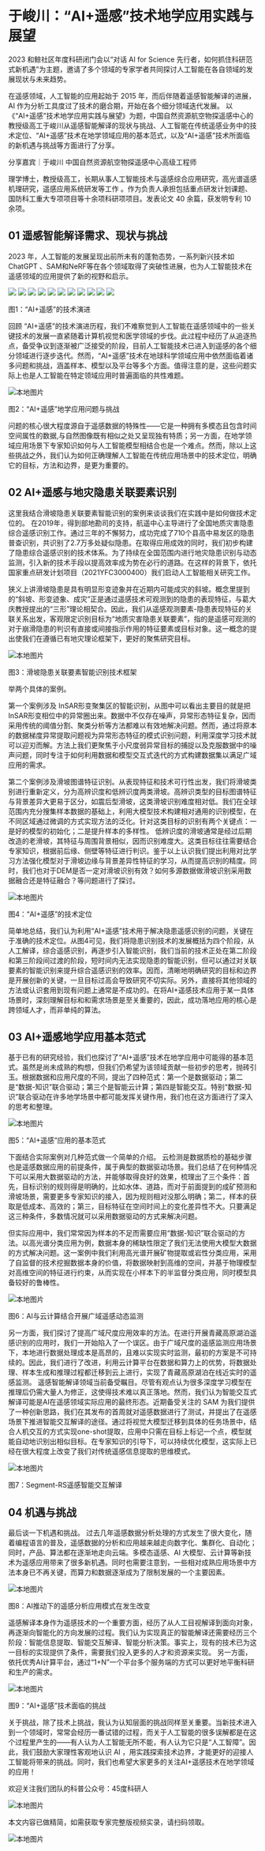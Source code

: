 # 于峻川：“AI+遥感”技术地学应用实践与展望

2023 和鲸社区年度科研闭门会以“对话 AI for Science 先行者，如何抓住科研范式新机遇”为主题，邀请了多个领域的专家学者共同探讨人工智能在各自领域的发展现状与未来趋势。

在遥感领域，人工智能的应用起始于 2015 年，而后伴随着遥感智能解译的进展，AI 作为分析工具度过了技术的磨合期，开始在各个细分领域迭代发展。
以《“AI+遥感”技术地学应用实践与展望》为题，中国自然资源航空物探遥感中心的教授级高工于峻川从遥感智能解译的现状与挑战、人工智能在传统遥感业务中的技术定位、“AI+遥感”技术在地学领域应用的基本范式，以及“AI+遥感”技术所面临的新机遇与挑战等方面进行了分享。


分享嘉宾｜于峻川 中国自然资源航空物探遥感中心高级工程师

理学博士，教授级高工，长期从事人工智能技术与遥感综合应用研究，高光谱遥感机理研究，遥感应用系统研发等工作 。作为负责人承担包括重点研发计划课题、国防科工重大专项项目等十余项科研项项目。发表论文 40 余篇，获发明专利 10 余项。

## 01 遥感智能解译需求、现状与挑战

2023 年，人工智能的发展呈现出前所未有的蓬勃态势，一系列新兴技术如ChatGPT 、SAM和NeRF等在各个领域取得了突破性进展，也为人工智能技术在遥感领域的应用提供了新的视野和启示。

![](https://dunazo.oss-cn-beijing.aliyuncs.com/blog/image%20(9).png)
![](https://dunazo.oss-cn-beijing.aliyuncs.com/blog/image%20(8).png)
![](https://dunazo.oss-cn-beijing.aliyuncs.com/blog/image%20(7).png)
![](https://dunazo.oss-cn-beijing.aliyuncs.com/blog/image%20(6).png)
![](https://dunazo.oss-cn-beijing.aliyuncs.com/blog/image%20(5).png)
![](https://dunazo.oss-cn-beijing.aliyuncs.com/blog/image%20(4).png)
![](https://dunazo.oss-cn-beijing.aliyuncs.com/blog/image%20(3).png)
![](https://dunazo.oss-cn-beijing.aliyuncs.com/blog/image%20(2).png)
![](https://dunazo.oss-cn-beijing.aliyuncs.com/blog/image%20(1).png)
![](https://dunazo.oss-cn-beijing.aliyuncs.com/blog/image%20(11).png)
![](https://dunazo.oss-cn-beijing.aliyuncs.com/blog/image%20(10).png)

图1：“AI+遥感”的技术演进

回顾 “AI+遥感”的技术演进历程，我们不难察觉到人工智能在遥感领域中的一些关键技术的发展一直紧随着计算机视觉和医学领域的步伐。此过程中经历了从追逐热点，备受争议到逐渐被广泛接受的阶段，目前人工智能技术已进入到遥感的各个细分领域进行逐步迭代。然而，“AI+遥感”技术在地球科学领域应用中依然面临着诸多问题和挑战，涵盖样本、模型以及平台等多个方面。值得注意的是，这些问题实际上也是人工智能在特定领域应用时普遍面临的共性难题。

![本地图片](C:\Users\Administrator\Desktop\图片\图片2.png)

图2：“AI+遥感”地学应用问题与挑战

问题的核心很大程度源自于遥感数据的特殊性——它是一种拥有多模态且包含时间空间属性的数据,与自然图像既有相似之处又呈现独有特质；另一方面，在地学领域应用场景下专家知识如何与人工智能模型相结合也是一个难点。然而，除以上这些挑战之外，我们认为如何正确理解人工智能在传统应用场景中的技术定位，明确它的目标，方法和边界，是更为重要的。

## 02 AI+遥感与地灾隐患关联要素识别

这里我结合滑坡隐患关联要素智能识别的案例来谈谈我们在实践中是如何做技术定位的。
在2019年，得到部地勘司的支持，航遥中心主导进行了全国地质灾害隐患综合遥感识别工作。通过三年的不懈努力，成功完成了710个县高中易发区的隐患普查识别，共识别了2.7万多处疑似隐患。在取得应用成效的同时，我们初步构建了隐患综合遥感识别的技术体系。为了持续在全国范围内进行地灾隐患识别与动态监测，引入新的技术手段以提高效率成为势在必行的道路。在这样的背景下，依托国家重点研发计划项目（2021YFC3000400）我们启动人工智能相关研究工作。

狭义上讲滑坡隐患是具有明显形变迹象并在近期内可能成灾的斜坡。概念里提到的“斜坡、形变迹象、成灾”正是通过遥感技术可观测到的隐患的表现特征，与葛大庆教授提出的“三形”理论相契合。因此，我们从遥感观测要素-隐患表现特征的关联关系出发，客观限定识别目标为“地质灾害隐患关联要素”，指的是遥感可观测的对于崩滑隐患的判识有直接或间接指示作用的特征要素或目标对象。这一概念的提出使我们在遵循已有地灾理论框架下，更好的聚焦研究目标。


![本地图片](C:\Users\Administrator\Desktop\图片\图片3.png)

图3：滑坡隐患关联要素智能识别技术框架

举两个具体的案例。

第一个案例涉及 InSAR形变聚集区的智能识别，从图中可以看出主要目的就是把InSAR形变相位中的异常圈出来。数据中不仅存在噪声，异常形态特征复杂，因而采用传统的阈值分割、聚类分析等方法都难以有效地解决问题。然而，通过将原本的数据梯度异常提取问题视为异常形态特征的模式识别问题，利用深度学习技术就可以迎刃而解。方法上我们更聚焦于小尺度弱异常目标的捕捉以及克服数据中的噪声问题，同时专注于如何利用数据和模型交互式迭代的方式构建数据集以满足广域应用的需求。

第二个案例涉及滑坡图谱特征识别。从表现特征和技术可行性出发，我们将滑坡类别进行重新定义，分为高辨识度和低辨识度两类滑坡。高辨识类型的目标图谱特征与背景差异大更易于区分，如震后型滑坡，这类滑坡识别难度相对低。我们在全球范围内充分搜集样本数据的基础上，利用大模型技术构建相对通用的识别模型，在不同区域通过微调的方式实现方法的泛化。针对这类目标的识别有两个关键点：一是好的模型的初始化；二是提升样本的多样性。
低辨识度的滑坡通常是经过后期改造的老滑坡，其特征与周围背景相似，因而识别难度大。这类目标往往需要结合专家知识，根据前后缘、侧壁等特征进行判识。鉴于以上认识我们提出利用对比学习方法强化模型对于滑坡边缘与背景差异性特征的学习，从而提高识别的精度。同时，我们也对于DEM是否一定对滑坡识别有效？如何多源数据做滑坡识别采用数据融合还是特征融合？等问题进行了探讨。


![本地图片](C:\Users\Administrator\Desktop\图片\图片4.png)

图4：“AI+遥感”的技术定位

简单地总结，我们认为利用“AI+遥感”技术用于解决隐患遥感识别的问题，关键在于准确的技术定位。从图4可见，我们将隐患识别技术的发展概括为四个阶段，从人工解译，综合遥感识别，再逐步引入智能识别，我们当前的技术正处在第二阶段和第三阶段间过渡的阶段，短时间内无法实现隐患的智能识别，但可以通过对关联要素的智能识别来提升综合遥感识别的效率。因而，清晰地明确研究的目标和边界是开展创新的关键，一旦目标过高会导致研究不切实际。另外，直接将其他领域的方法或认识套用到现有问题上通常是不成功的。在将AI+遥感技术应用于某一具体场景时，深刻理解目标和和需求场景是至关重要的，因此，成功落地应用的核心是跨领域人才，而非单纯的算法。

## 03 AI+遥感地学应用基本范式

基于已有的研究经验，我们也探讨了“AI+遥感”技术在地学应用中可能得的基本范式。虽然是尚未成熟的构想，但我们仍希望为该领域贡献一些初步的思考，抛砖引玉。根据数据和应用尺度的不同，提出了四种范式：第一个是数据驱动；第二是“数据-知识”联合驱动；第三个是智能云计算；第四是智能交互。特别“数据-知识”联合驱动在许多地学场景中都可能发挥关键作用，我们也在这方面进行了深入的思考和整理。

![本地图片](C:\Users\Administrator\Desktop\图片\图片5.png)

图5：“AI+遥感”应用的基本范式

下面结合实际案例对几种范式做一个简单的介绍。
云检测是数据质检的基础步骤也是遥感数据应用的前提条件，属于典型的数据驱动场景。我们总结了在何种情况下可以采用大数据驱动的方法，并能够取得良好的效果，梳理出了三个条件：首先，目标识别的规则得是明确的，比如水体、道路，而对于前面提到的成矿预测和滑坡场景，需要更多专家知识的接入，因为规则相对没那么明确；第二，样本的获取是低成本、高效的；第三，目标特征在空间时间上的变化差异性不大。只要满足这三种条件，多数情况就可以采用数据驱动的方式来解决问题。

但实际应用中，我们常常因为样本的不足而需要应用“数据-知识”联合驱动的方法。以高光谱分类应用为例，数据本身的稀缺性限定了我们无法使用大模型大数据的方式解决问题。这一案例中我们利用高光谱开展矿物提取或岩性分类应用，采用了自监督的技术挖掘数据本身的价值，将数据映射到高维的空间，并基于物理模型对高维空间的特征进行约束，从而实现在小样本下的半监督分类应用，同时模型具备较好的鲁棒性。


![本地图片](C:\Users\Administrator\Desktop\图片\图片6.png)

图6：AI与云计算结合开展广域遥感动态监测

另一方面，我们探讨了提高广域尺度应用效率的方法。在进行开展青藏高原湖泊遥感识别的应用时，我们一开始陷入了一个误区。由于广域尺度的遥感监测应用场景下，本地进行数据处理成本是高昂的，且难以实现实时监测，最初的方案是不可持续的。因此，我们进行了改进，利用云计算平台在数据和算力上的优势，将数据处理、样本生成和推理过程都迁移到云上进行，实现了青藏高原湖泊在线近实时的遥感监测。
遥感智能解译领域当前备受瞩目。尽管有观点认为很多深度学习模型在推理后仍需大量人为修正，这使得技术难以真正落地。然而，我们认为智能交互式解译可能是AI在遥感领域实际应用的最终形态。近期备受关注的 SAM 为我们提供了一种创新思路，我们在其发布的首周就对遥感数据进行了测试，并提出了在遥感场景下推进智能交互解译的途径。通过将视觉大模型迁移到具体的任务场景中，结合人机交互的方式实现one-shot提取，应用中只需在目标上标记一个点，模型就能自动地识别出相似目标。在专家知识的引导下，可以持续优化模型，这实际上已经在很大程度上改变了我们对传统遥感信息提取的思维模式。

![本地图片](C:\Users\Administrator\Desktop\图片\图片7.png)

图7：Segment-RS遥感智能交互解译

## 04 机遇与挑战

最后谈一下机遇和挑战。
过去几年遥感数据分析处理的方式发生了很大变化，随着编程语言的普及，遥感数据的分析和应用越来越走向数字化、集群化、自动化；同时，产品、算法都在逐渐地走向云端。多模态遥感、AI 大模型、云计算等新技术为遥感应用带来了很多新机遇。同时也需要注意到，一些相对成熟应用场景中方法本身已不再关键，而算力和数据逐渐成为了限制发展的一个主要因素。


![本地图片](C:\Users\Administrator\Desktop\图片\图片8.png)

图8：AI推动下的遥感分析应用模式在发生改变

遥感解译本身作为遥感技术的一个重要方面，经历了从人工目视解译到面向对象，再逐渐向智能化的方向发展的过程。我们认为实现真正的智能解译还需要经历三个阶段：智能信息提取、智能交互解译、智能分析决策。事实上，现有的技术已为这一目标的实现提供了条件，需要我们投入更多的人才和资源来实现。
另一方面，依托优秀AI计算平台，通过“1+N”一个平台多个服务端的方式可以更好地平衡科研和生产的需求。


![本地图片](C:\Users\Administrator\Desktop\图片\图片9.png)


图9：“AI+遥感”技术面临的挑战

关于挑战，除了技术上挑战，我认为认知层面的挑战同样至关重要。当新技术进入到一个领域时，常常会经历一番试错的过程，而关于人工智能的很多误解都是在这个过程里产生的——有人认为人工智能无所不能，有人认为它只是“人工智障”。因此，我们鼓励大家理性客观地认识 AI ，用实践探索技术边界，才能更好的迎接人工智能将带来的挑战。同时，我们也希望大家更多的关注AI+遥感技术在地学领域的应用！

欢迎关注我们团队的科普公众号：45度科研人

![本地图片](C:\Users\Administrator\Desktop\图片\图片10.png)


本文内容已做精简，如需获取专家完整版视频实录，请扫码领取。

![本地图片](C:\Users\Administrator\Desktop\图片\图片11.png)

